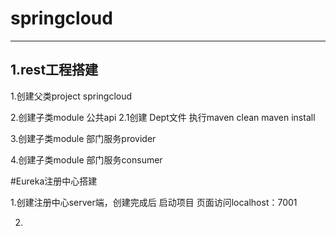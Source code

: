 # springcloud

-------------------

## 1.rest工程搭建

1.创建父类project springcloud

2.创建子类module 公共api
2.1创建 Dept文件 执行maven clean maven install

3.创建子类module 部门服务provider

4.创建子类module 部门服务consumer

#Eureka注册中心搭建

1.创建注册中心server端，创建完成后 启动项目
页面访问localhost：7001

2.


